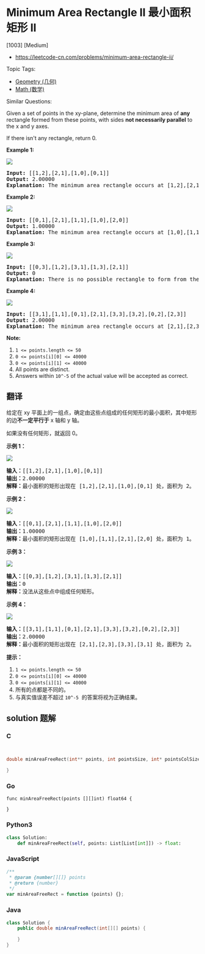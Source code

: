 # Minimum Area Rectangle II 最小面积矩形 II

[1003] [Medium]

- https://leetcode-cn.com/problems/minimum-area-rectangle-ii/

Topic Tags:

- [Geometry (几何)](https://leetcode-cn.com/tag/geometry/)
- [Math (数学)](https://leetcode-cn.com/tag/math/)

Similar Questions:

Given a set of points in the xy-plane, determine the minimum area of **any** rectangle formed from these points, with sides **not necessarily parallel** to the x and y axes.

If there isn't any rectangle, return 0.

**Example 1:**

![](https://assets.leetcode.com/uploads/2018/12/21/1a.png)

<pre><strong>Input: </strong><span id="example-input-1-1">[[1,2],[2,1],[1,0],[0,1]]</span>
<strong>Output: </strong><span id="example-output-1">2.00000
<strong>Explanation:</strong> </span><span>The minimum area rectangle occurs at [1,2],[2,1],[1,0],[0,1], with an area of 2.</span>
</pre>

**Example 2:**

![](https://assets.leetcode.com/uploads/2018/12/22/2.png)

<pre><strong>Input: </strong><span id="example-input-2-1">[[0,1],[2,1],[1,1],[1,0],[2,0]]</span>
<strong>Output: </strong><span id="example-output-2">1.00000
</span><strong>Explanation:</strong> The minimum area rectangle occurs at [1,0],[1,1],[2,1],[2,0], with an area of 1.
</pre>

**Example 3:**

![](https://assets.leetcode.com/uploads/2018/12/22/3.png)

<pre><strong>Input: </strong><span id="example-input-3-1">[[0,3],[1,2],[3,1],[1,3],[2,1]]</span>
<strong>Output: </strong><span id="example-output-3">0
</span><span><strong>Explanation:</strong> There is no possible rectangle to form from these points.</span>
</pre>

**Example 4:**

![](https://assets.leetcode.com/uploads/2018/12/21/4c.png)

<pre><strong>Input: </strong><span id="example-input-4-1">[[3,1],[1,1],[0,1],[2,1],[3,3],[3,2],[0,2],[2,3]]</span>
<strong>Output: </strong><span id="example-output-4">2.00000
</span><span><strong>Explanation:</strong> The minimum area rectangle occurs at [2,1],[2,3],[3,3],[3,1], with an area of 2.</span>
</pre>

**Note:**

1.  `1 <= points.length <= 50`
2.  `0 <= points[i][0] <= 40000`
3.  `0 <= points[i][1] <= 40000`
4.  All points are distinct.
5.  Answers within `10^-5` of the actual value will be accepted as correct.

## 翻译

给定在 xy 平面上的一组点，确定由这些点组成的任何矩形的最小面积，其中矩形的边**不一定平行于** x 轴和 y 轴。

如果没有任何矩形，就返回 0。

**示例 1：**

**![](https://assets.leetcode-cn.com/aliyun-lc-upload/uploads/2018/12/22/1a.png)**

<pre><strong>输入：</strong>[[1,2],[2,1],[1,0],[0,1]]
<strong>输出：</strong>2.00000
<strong>解释：</strong>最小面积的矩形出现在 [1,2],[2,1],[1,0],[0,1] 处，面积为 2。</pre>

**示例 2：**

![](https://assets.leetcode-cn.com/aliyun-lc-upload/uploads/2018/12/23/2.png)

<pre><strong>输入：</strong>[[0,1],[2,1],[1,1],[1,0],[2,0]]
<strong>输出：</strong>1.00000
<strong>解释：</strong>最小面积的矩形出现在 [1,0],[1,1],[2,1],[2,0] 处，面积为 1。
</pre>

**示例 3：**

![](https://assets.leetcode-cn.com/aliyun-lc-upload/uploads/2018/12/23/3.png)

<pre><strong>输入：</strong>[[0,3],[1,2],[3,1],[1,3],[2,1]]
<strong>输出：</strong>0
<strong>解释：</strong>没法从这些点中组成任何矩形。
</pre>

**示例 4：**

**![](https://assets.leetcode-cn.com/aliyun-lc-upload/uploads/2018/12/21/4c.png)**

<pre><strong>输入：</strong>[[3,1],[1,1],[0,1],[2,1],[3,3],[3,2],[0,2],[2,3]]
<strong>输出：</strong>2.00000
<strong>解释：</strong>最小面积的矩形出现在 [2,1],[2,3],[3,3],[3,1] 处，面积为 2。
</pre>

**提示：**

1.  `1 <= points.length <= 50`
2.  `0 <= points[i][0] <= 40000`
3.  `0 <= points[i][1] <= 40000`
4.  所有的点都是不同的。
5.  与真实值误差不超过 `10^-5`  的答案将视为正确结果。

## solution 题解

### C

```c


double minAreaFreeRect(int** points, int pointsSize, int* pointsColSize){

}


```

### Go

```golang
func minAreaFreeRect(points [][]int) float64 {

}
```

### Python3

```python
class Solution:
    def minAreaFreeRect(self, points: List[List[int]]) -> float:

```

### JavaScript

```javascript
/**
 * @param {number[][]} points
 * @return {number}
 */
var minAreaFreeRect = function (points) {};
```

### Java

```java
class Solution {
    public double minAreaFreeRect(int[][] points) {

    }
}
```
